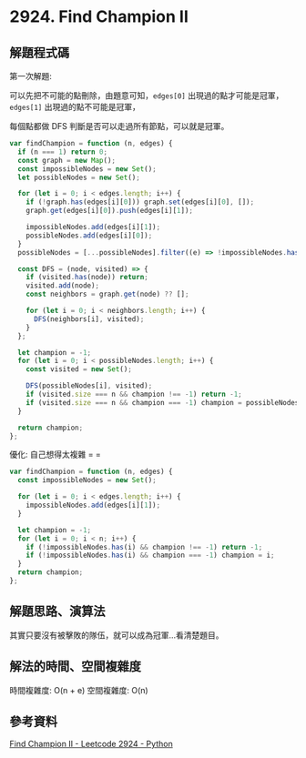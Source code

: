 # 2924. Find Champion II

## 解題程式碼

第一次解題:

可以先把不可能的點刪除，由題意可知，`edges[0]` 出現過的點才可能是冠軍，`edges[1]` 出現過的點不可能是冠軍，

每個點都做 DFS 判斷是否可以走過所有節點，可以就是冠軍。

```javascript
var findChampion = function (n, edges) {
  if (n === 1) return 0;
  const graph = new Map();
  const impossibleNodes = new Set();
  let possibleNodes = new Set();

  for (let i = 0; i < edges.length; i++) {
    if (!graph.has(edges[i][0])) graph.set(edges[i][0], []);
    graph.get(edges[i][0]).push(edges[i][1]);

    impossibleNodes.add(edges[i][1]);
    possibleNodes.add(edges[i][0]);
  }
  possibleNodes = [...possibleNodes].filter((e) => !impossibleNodes.has(e));

  const DFS = (node, visited) => {
    if (visited.has(node)) return;
    visited.add(node);
    const neighbors = graph.get(node) ?? [];

    for (let i = 0; i < neighbors.length; i++) {
      DFS(neighbors[i], visited);
    }
  };

  let champion = -1;
  for (let i = 0; i < possibleNodes.length; i++) {
    const visited = new Set();

    DFS(possibleNodes[i], visited);
    if (visited.size === n && champion !== -1) return -1;
    if (visited.size === n && champion === -1) champion = possibleNodes[i];
  }

  return champion;
};
```

優化: 自己想得太複雜 = =

```javascript
var findChampion = function (n, edges) {
  const impossibleNodes = new Set();

  for (let i = 0; i < edges.length; i++) {
    impossibleNodes.add(edges[i][1]);
  }

  let champion = -1;
  for (let i = 0; i < n; i++) {
    if (!impossibleNodes.has(i) && champion !== -1) return -1;
    if (!impossibleNodes.has(i) && champion === -1) champion = i;
  }
  return champion;
};
```

## 解題思路、演算法

其實只要沒有被擊敗的隊伍，就可以成為冠軍...看清楚題目。

## 解法的時間、空間複雜度

時間複雜度: O(n + e)
空間複雜度: O(n)

## 參考資料

[Find Champion II - Leetcode 2924 - Python](https://youtu.be/HjSmSLPR7S4)

